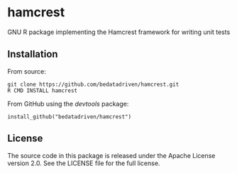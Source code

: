 hamcrest
========

GNU R package implementing the Hamcrest framework for writing unit tests

Installation
------------

From source:

    git clone https://github.com/bedatadriven/hamcrest.git
    R CMD INSTALL hamcrest

From GitHub using the *devtools* package:

    install_github("bedatadriven/hamcrest")

License
-------

The source code in this package is released under the Apache License version
2.0. See the LICENSE file for the full license.
